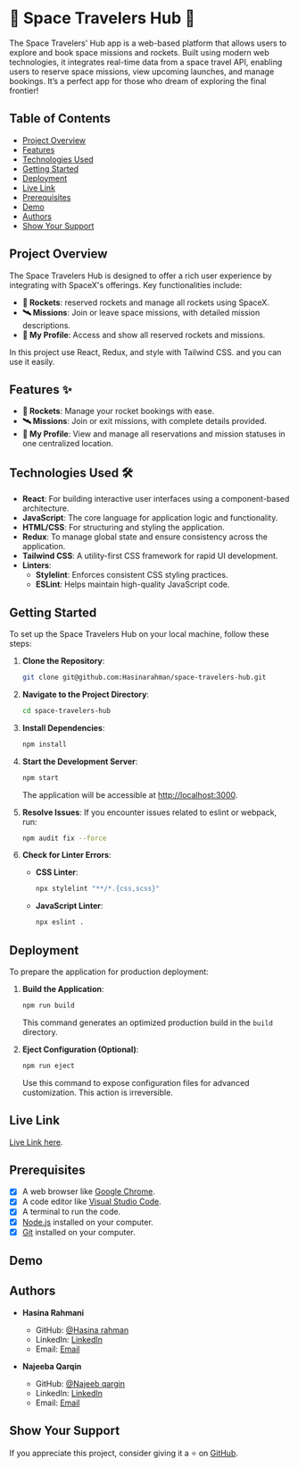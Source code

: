 # 🌌 Space Travelers Hub 🚀

The Space Travelers' Hub app is a web-based platform that allows users to explore and book space missions and rockets. Built using modern web technologies, it integrates real-time data from a space travel API, enabling users to reserve space missions, view upcoming launches, and manage bookings.
It’s a perfect app for those who dream of exploring the final frontier!

## Table of Contents
- [Project Overview](#project-overview)
- [Features](#features)
- [Technologies Used](#technologies-used)
- [Getting Started](#getting-started)
- [Deployment](#deployment)
- [Live Link](#live-link)
- [Prerequisites](#Prerequisites)
- [Demo](#Demo)
- [Authors](#authors)
- [Show Your Support](#show-your-support)

## Project Overview

The Space Travelers Hub is designed to offer a rich user experience by integrating with SpaceX's offerings. Key functionalities include:

- **🚀 Rockets**: reserved rockets and manage all rockets using SpaceX.
- **🛰️ Missions**: Join or leave space missions, with detailed mission descriptions.
- **👤 My Profile**: Access and show all reserved rockets and missions.

 In this project use React, Redux, and style with Tailwind CSS. and you can use it easily.

## Features ✨

- **🚀 Rockets**:  Manage your rocket bookings with ease.
- **🛰️ Missions**: Join or exit missions, with complete details provided.
- **👤 My Profile**:  View and manage all reservations and mission statuses in one centralized location.

## Technologies Used 🛠

- **React**: For building interactive user interfaces using a component-based architecture.
- **JavaScript**: The core language for application logic and functionality.
- **HTML/CSS**: For structuring and styling the application.
- **Redux**: To manage global state and ensure consistency across the application.
- **Tailwind CSS**: A utility-first CSS framework for rapid UI development.
- **Linters**:
  - **Stylelint**: Enforces consistent CSS styling practices.
  - **ESLint**: Helps maintain high-quality JavaScript code.

## Getting Started

To set up the Space Travelers Hub on your local machine, follow these steps:

1. **Clone the Repository**:
   ```bash
   git clone git@github.com:Hasinarahman/space-travelers-hub.git
   ```

2. **Navigate to the Project Directory**:
   ```bash
   cd space-travelers-hub
   ```

3. **Install Dependencies**:
   ```bash
   npm install
   ```

4. **Start the Development Server**:
   ```bash
   npm start
   ```
   The application will be accessible at [http://localhost:3000](http://localhost:3000).

5. **Resolve Issues**:
   If you encounter issues related to eslint or webpack, run:
   ```bash
   npm audit fix --force
   ```

6. **Check for Linter Errors**:
   - **CSS Linter**:
     ```bash
     npx stylelint "**/*.{css,scss}"
     ```
   - **JavaScript Linter**:
     ```bash
     npx eslint .
     ```

## Deployment

To prepare the application for production deployment:

1. **Build the Application**:
   ```bash
   npm run build
   ```
   This command generates an optimized production build in the `build` directory.

2. **Eject Configuration (Optional)**:
   ```bash
   npm run eject
   ```
   Use this command to expose configuration files for advanced customization. This action is irreversible.

## Live Link

[Live Link here]().

## Prerequisites
- [x] A web browser like [Google Chrome](https://www.google.com/chrome/).
- [x] A code editor like [Visual Studio Code](https://code.visualstudio.com/).
- [x] A terminal to run the code.
- [x] [Node.js](https://nodejs.org/en/) installed on your computer.
- [x] [Git](https://git-scm.com/) installed on your computer.

## Demo


## Authors

- **Hasina Rahmani**
  - GitHub: [@Hasina rahman](https://github.com/dashboard)
  - LinkedIn: [LinkedIn](https://www.linkedin.com/in/hasina-rahmani-4a21a9311/)
  - Email: [Email](mailto:hasinarahmani548@gmail.com)

- **Najeeba Qarqin**
  - GitHub: [@Najeeb qargin](https://github.com/Najeeba-Qarqin)
  - LinkedIn: [LinkedIn](https://www.linkedin.com/in/najeeba-qarqin-5419502ab)
  - Email: [Email](mailto:najeebaqarqin@gmail.com)

## Show Your Support

If you appreciate this project, consider giving it a ⭐ on [GitHub](https://github.com/Hasinarahman/space-travelers-hub).
